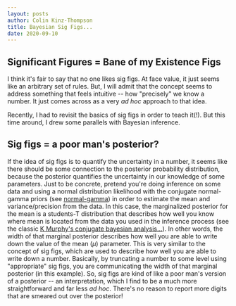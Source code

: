 ```yaml
---
layout: posts
author: Colin Kinz-Thompson
title: Bayesian Sig Figs...
date: 2020-09-10
---
```


## Significant Figures = Bane of my Existence  Figs
I think it's fair to say that no one likes sig figs. At face value, it just seems like an arbitrary set of rules. But, I will admit that the concept seems to address something that feels intuitive -- how "precisely" we know a number. It just comes across as a very *ad hoc* approach to that idea.

Recently, I had to revisit the basics of sig figs in order to teach it(!). But this time around, I drew some parallels with Bayesian inference.

## Sig figs = a poor man's posterior?
If the idea of sig figs is to quantify the uncertainty in a number, it seems like there should be some connection to the posterior probability distribution, because the posterior quantifies the uncertainty in our knowledge of some parameters. Just to be concrete, pretend you're doing inference on some data and using a normal distribution likelihood with the conjugate normal-gamma priors (see [normal-gamma](https://en.wikipedia.org/wiki/Normal-gamma_distribution)) in order to estimate the mean and variance/precision from the data. In this case, the marginalized posterior for the mean is a students-T distribution that describes how well you know where mean is located from the data you used in the inference process (see the classic [K Murphy's conjugate bayesian analysis...](https://www.cs.ubc.ca/~murphyk/Papers/bayesGauss.pdf])). In other words, the width of that marginal posterior describes how well you are able to write down the value of the mean ($\mu$) parameter. This is very similar to the concept of sig figs, which are used to describe how well you are able to write down a number. Basically, by truncating a number to some level using "appropriate" sig figs, you are communicating the width of that marginal posterior (in this example). So, sig figs are kind of like a poor man's version of a posterior -- an interpretation, which I find to be a much more straightforward and far less *ad hoc*. There's no reason to report more digits that are smeared out over the posterior!
